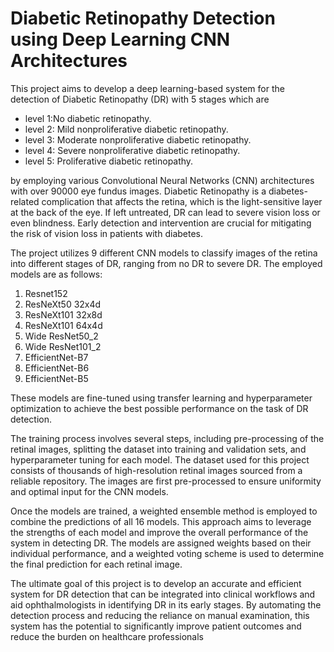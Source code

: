 # Diabetic Retinopathy Detection using Deep Learning CNN Architectures

This project aims to develop a deep learning-based system for the detection of Diabetic Retinopathy (DR) with 5 stages which are

*  level 1:No diabetic retinopathy.
*  level 2: Mild nonproliferative diabetic retinopathy.
*  level 3: Moderate nonproliferative diabetic retinopathy. 
*  level 4: Severe nonproliferative diabetic retinopathy. 
*  level 5: Proliferative diabetic retinopathy.



by employing various Convolutional Neural Networks (CNN) architectures with over 90000 eye fundus images. Diabetic Retinopathy is a diabetes-related complication that affects the retina, which is the light-sensitive layer at the back of the eye. If left untreated, DR can lead to severe vision loss or even blindness. Early detection and intervention are crucial for mitigating the risk of vision loss in patients with diabetes.

The project utilizes 9 different CNN models to classify images of the retina into different stages of DR, ranging from no DR to severe DR. The employed models are as follows:

1. Resnet152
2. ResNeXt50 32x4d
3. ResNeXt101 32x8d
4. ResNeXt101 64x4d
5. Wide ResNet50_2
6. Wide ResNet101_2
7. EfficientNet-B7
8. EfficientNet-B6
9. EfficientNet-B5

These models are fine-tuned using transfer learning and hyperparameter optimization to achieve the best possible performance on the task of DR detection.

The training process involves several steps, including pre-processing of the retinal images, splitting the dataset into training and validation sets, and hyperparameter tuning for each model. The dataset used for this project consists of thousands of high-resolution retinal images sourced from a reliable repository. The images are first pre-processed to ensure uniformity and optimal input for the CNN models.

Once the models are trained, a weighted ensemble method is employed to combine the predictions of all 16 models. This approach aims to leverage the strengths of each model and improve the overall performance of the system in detecting DR. The models are assigned weights based on their individual performance, and a weighted voting scheme is used to determine the final prediction for each retinal image.

The ultimate goal of this project is to develop an accurate and efficient system for DR detection that can be integrated into clinical workflows and aid ophthalmologists in identifying DR in its early stages. By automating the detection process and reducing the reliance on manual examination, this system has the potential to significantly improve patient outcomes and reduce the burden on healthcare professionals

